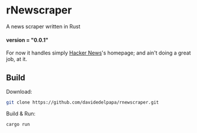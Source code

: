 # rNewscraper
A news scraper written in Rust

#### version = "0.0.1"
For now it handles simply [Hacker News](https://enews.ycombinator.com/)'s homepage; and ain't doing a great job, at it.

## Build
Download:
``` sh
git clone https://github.com/davidedelpapa/rnewscraper.git
```
Build & Run:
``` sh
cargo run
```

